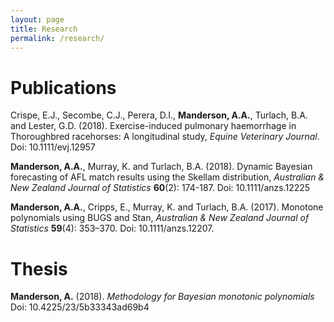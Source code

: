 ```yaml
---
layout: page
title: Research
permalink: /research/
---
```


# Publications

Crispe, E.J., Secombe, C.J., Perera, D.I., **Manderson, A.A.**, Turlach, B.A. and
Lester, G.D. (2018). Exercise-induced pulmonary haemorrhage in Thoroughbred
racehorses: A longitudinal study, _Equine Veterinary Journal_.
Doi: 10.1111/evj.12957

**Manderson, A.A.**, Murray, K. and Turlach, B.A. (2018).
Dynamic Bayesian forecasting of AFL match results using the Skellam distribution,
_Australian & New Zealand Journal of Statistics_ **60**(2): 174-187. 
Doi: 10.1111/anzs.12225 

**Manderson, A.A.**, Cripps, E., Murray, K. and Turlach, B.A. (2017).
Monotone polynomials using BUGS and Stan,
_Australian & New Zealand Journal of Statistics_ **59**(4): 353–370. 
Doi: 10.1111/anzs.12207.

# Thesis

**Manderson, A.** (2018). _Methodology for Bayesian monotonic polynomials_ 
Doi: 10.4225/23/5b33343ad69b4
